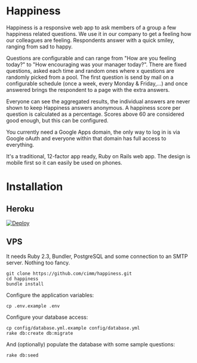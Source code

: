 # Happiness

Happiness is a responsive web app to ask members of a group a few happiness related questions. We use it in our company to get a feeling how our colleagues are feeling. Respondents answer with a quick smiley, ranging from sad to happy.

Questions are configurable and can range from "How are you feeling today?" to "How encouraging was your manager today?". There are fixed questions, asked each time and random ones where x questions are randomly picked from a pool. The first question is send by mail on a configurable schedule (once a week, every Monday & Friday,...) and once answered brings the respondent to a page with the extra answers.

Everyone can see the aggregated results, the individual answers are never shown to keep Happiness answers anonymous. A happiness score per question is calculated as a percentage. Scores above 60 are considered good enough, but this can be configured.

You currently need a Google Apps domain, the only way to log in is via Google oAuth and everyone within that domain has full access to everything.

It's a traditional, 12-factor app ready, Ruby on Rails web app. The design is mobile first so it can easily be used on phones.

# Installation

## Heroku

[![Deploy](https://www.herokucdn.com/deploy/button.svg)](https://heroku.com/deploy)

## VPS

It needs Ruby 2.3, Bundler, PostgreSQL and some connection to an SMTP server. Nothing too fancy.

```
git clone https://github.com/cimm/happiness.git
cd happiness
bundle install
```

Configure the application variables:

```
cp .env.example .env
```

Configure your database access:

```
cp config/database.yml.example config/database.yml
rake db:create db:migrate
```

And (optionally) populate the database with some sample questions:

```
rake db:seed
```
